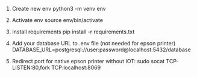 1. Create new env
    python3 -m venv env

2. Activate env
    source env/bin/activate

3. Install requirements
    pip install -r requirements.txt

4. Add your database URL to .env file (not needed for epson printer)
    DATABASE_URL=postgresql://user:password@localhost:5432/database

5. Redirect port for native epson printer without IOT:
    sudo socat TCP-LISTEN:80,fork TCP:localhost:8069
